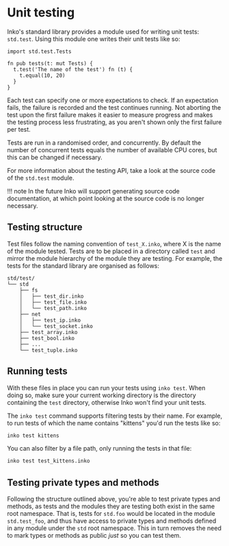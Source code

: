# Unit testing

Inko's standard library provides a module used for writing unit tests:
`std.test`. Using this module one writes their unit tests like so:

```inko
import std.test.Tests

fn pub tests(t: mut Tests) {
  t.test('The name of the test') fn (t) {
    t.equal(10, 20)
  }
}
```

Each test can specify one or more expectations to check. If an expectation
fails, the failure is recorded and the test continues running. Not aborting the
test upon the first failure makes it easier to measure progress and makes the
testing process less frustrating, as you aren't shown only the first failure per
test.

Tests are run in a randomised order, and concurrently. By default the number of
concurrent tests equals the number of available CPU cores, but this can be
changed if necessary.

For more information about the testing API, take a look at the source code of
the `std.test` module.

!!! note
    In the future Inko will support generating source code documentation, at
    which point looking at the source code is no longer necessary.

## Testing structure

Test files follow the naming convention of `test_X.inko`, where X is the name of
the module tested. Tests are to be placed in a directory called `test` and
mirror the module hierarchy of the module they are testing. For example, the
tests for the standard library are organised as follows:

```
std/test/
└── std
    ├── fs
    │   ├── test_dir.inko
    │   ├── test_file.inko
    │   └── test_path.inko
    ├── net
    │   ├── test_ip.inko
    │   └── test_socket.inko
    ├── test_array.inko
    ├── test_bool.inko
    ├── ...
    └── test_tuple.inko
```

## Running tests

With these files in place you can run your tests using `inko test`. When doing
so, make sure your current working directory is the directory containing the
`test` directory, otherwise Inko won't find your unit tests.

The `inko test` command supports filtering tests by their name. For example, to
run tests of which the name contains "kittens" you'd run the tests like so:

```bash
inko test kittens
```

You can also filter by a file path, only running the tests in that file:

```bash
inko test test_kittens.inko
```

## Testing private types and methods

Following the structure outlined above, you're able to test private types and
methods, as tests and the modules they are testing both exist in the same root
namespace. That is, tests for `std.foo` would be located in the module
`std.test_foo`, and thus have access to private types and methods defined in any
module under the `std` root namespace. This in turn removes the need to mark
types or methods as public _just_ so you can test them.

